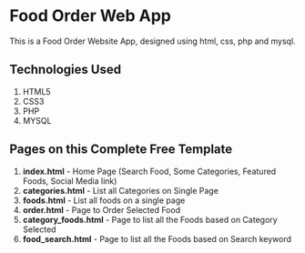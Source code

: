 # Food Order Web App

This is a Food Order Website App, designed using html, css, php and mysql.

## Technologies Used

1. HTML5
2. CSS3
3. PHP
4. MYSQL

## Pages on this Complete Free Template

1. **index.html** - Home Page (Search Food, Some Categories, Featured Foods, Social Media link)
2. **categories.html** - List all Categories on Single Page
3. **foods.html** - List all foods on a single page
4. **order.html** - Page to Order Selected Food
5. **category_foods.html** - Page to list all the Foods based on Category Selected
6. **food_search.html** - Page to list all the Foods based on Search keyword
